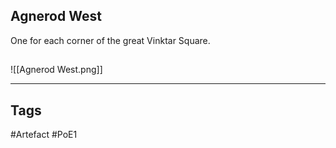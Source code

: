 ## Agnerod West
One for each corner of the great Vinktar Square.
##
![[Agnerod West.png]]

---
## Tags
#Artefact
#PoE1